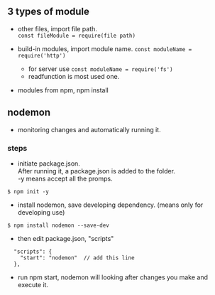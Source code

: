## 3 types of module

- other files, import file path.  
```const fileModule = require(file path)```

- build-in modules, import module name. 
```const moduleName = require('http')```
  - for server use
```const moduleName = require('fs')```
  - readfunction is most used one.

- modules from npm, npm install


## nodemon
- monitoring changes and automatically running it.

### steps
- initiate package.json.    
After running it, a package.json is added to the folder.   
-y means accept all the promps.
```
$ npm init -y
```
- install nodemon, save developing dependency. (means only for developing use)
```
$ npm install nodemon --save-dev
```
- then edit package.json, "scripts"
```
  "scripts": {
    "start": "nodemon"  // add this line
  },
```
- run npm start, nodemon will looking after changes you make and execute it.

